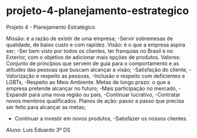 # projeto-4-planejamento-estrategico

Projeto 4 - Planejamento Estratégico

Missão: é a razão de existir de uma empresa;
  -Servir sobremesas de qualidade, de baixo custo e com rapidez.
Visão: é o que a empresa aspira ser;
  -Ser bem visto por todos os clientes, ter franquias no Brasil e no Exterior, com o objetivo de adicionar mais opções de produtos.
Valores: Conjunto de princípios que servem de guia para o comportamento e as atitudes das pessoas que buscam alcançar a visão;
  -Satisfação do cliente,
  -Valorização e respeito as pessoas,
  -Inclusão e respeito com deficientes e LGBTs,
  -Respeito ao Meio Ambiente.
Metas de longo prazo: o que a empresa pretende alcançar no futuro;
  -Mais participação no mercado,
  -Expandir para uma nova região ou país,
  -Continuar lucrativo,
  -Contratar novos membros qualificados.
Planos de ação: passo a passo que precisa ser feito para alcançar as metas;
-  Continuar a investir em novos produtos,
  -Satisfazer os nossos clientes.

  Aluno: Luis Eduardo 3º DS
